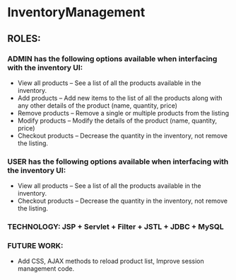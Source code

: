 # InventoryManagement

## ROLES:

### ADMIN has the following options available when interfacing with the inventory UI:
* View all products – See a list of all the products available in the inventory.
* Add products – Add new items to the list of all the products along with any other details of the product (name, quantity, price)
* Remove products – Remove a single or multiple products from the listing 
* Modify products – Modify the details of the product (name, quantity, price)
* Checkout products – Decrease the quantity in the inventory, not remove the listing.

### USER has the following options available when interfacing with the inventory UI:
* View all products – See a list of all the products available in the inventory.
* Checkout products – Decrease the quantity in the inventory, not remove the listing.

### TECHNOLOGY: JSP + Servlet + Filter + JSTL + JDBC + MySQL

### FUTURE WORK: 
* Add CSS, AJAX methods to reload product list, Improve session management code.
